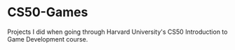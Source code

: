 # CS50-Games
Projects I did when going through Harvard University's CS50 Introduction to Game Development course.
